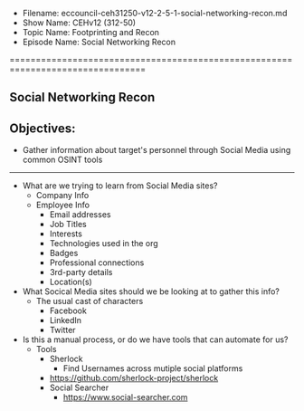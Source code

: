 - Filename: eccouncil-ceh31250-v12-2-5-1-social-networking-recon.md
- Show Name: CEHv12 (312-50)
- Topic Name: Footprinting and Recon
- Episode Name: Social Networking Recon

================================================================================


Social Networking Recon
--------------------------------------------------------------------------------

Objectives:
--------------------------------------------------------------------------------
- Gather information about target's personnel through Social Media using common
  OSINT tools
--------------------------------------------------------------------------------


+ What are we trying to learn from Social Media sites?
  - Company Info
  - Employee Info
    + Email addresses
    + Job Titles
    + Interests
    + Technologies used in the org
    + Badges
    + Professional connections
    + 3rd-party details
    + Location(s)
+ What Socical Media sites should we be looking at to gather this info?
  - The usual cast of characters
    + Facebook
    + LinkedIn
    + Twitter
+ Is this a manual process, or do we have tools that can automate for us?
  - Tools
    + Sherlock
      - Find Usernames across mutiple social platforms
	+ https://github.com/sherlock-project/sherlock
    + Social Searcher
      - https://www.social-searcher.com
